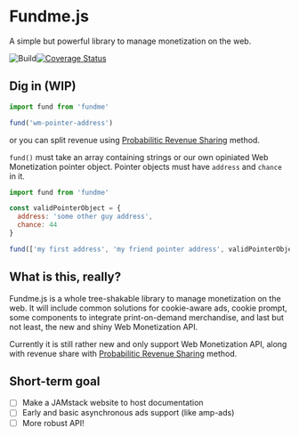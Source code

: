 # Fundme.js

A simple but powerful library to manage monetization on the web.

![Build](https://github.com/ProgNovel/fundme/workflows/Build/badge.svg)[![Coverage Status](https://coveralls.io/repos/github/ProgNovel/fundme/badge.svg?branch=master)](https://coveralls.io/github/ProgNovel/fundme?branch=master)

## Dig in (WIP)
```js
import fund from 'fundme'

fund('wm-pointer-address')
```

or you can split revenue using [Probabilitic Revenue Sharing](https://coil.com/p/sharafian/Probabilistic-Revenue-Sharing/8aQDSPsw) method.

`fund()` must take an array containing strings or our own opiniated Web Monetization pointer object. Pointer objects must have `address` and `chance` in it.

```js
import fund from 'fundme'

const validPointerObject = {
  address: 'some other guy address',
  chance: 44
}

fund(['my first address', 'my friend pointer address', validPointerObject])
```

## What is this, really?

Fundme.js is a whole tree-shakable library to manage monetization on the web. It will include common solutions for cookie-aware ads, cookie prompt, some components to integrate print-on-demand merchandise, and last but not least, the new and shiny Web Monetization API.

Currently it is still rather new and only support Web Monetization API, along with revenue share with [Probabilitic Revenue Sharing](https://coil.com/p/sharafian/Probabilistic-Revenue-Sharing/8aQDSPsw) method.

## Short-term goal

- [ ] Make a JAMstack website to host documentation
- [ ] Early and basic asynchronous ads support (like amp-ads)
- [ ] More robust API!
